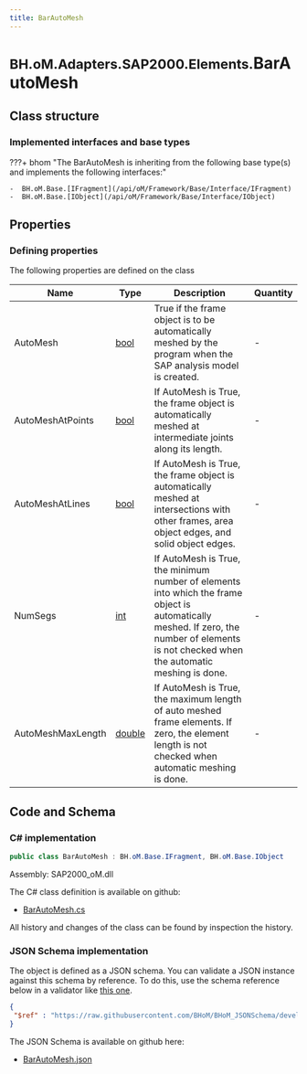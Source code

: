 ```yaml
---
title: BarAutoMesh
---
```


# <small>BH.oM.Adapters.SAP2000.Elements.</small>**BarAutoMesh**



## Class structure

### Implemented interfaces and base types

???+ bhom "The BarAutoMesh is inheriting from the following base type(s) and implements the following interfaces:"

    -  BH.oM.Base.[IFragment](/api/oM/Framework/Base/Interface/IFragment)
    -  BH.oM.Base.[IObject](/api/oM/Framework/Base/Interface/IObject)


## Properties



### Defining properties

The following properties are defined on the class

| Name             | Type             | Description      | Quantity         |
|------------------|------------------|------------------|------------------|
| AutoMesh | [bool](https://learn.microsoft.com/en-us/dotnet/api/System.Boolean?view=netstandard-2.0) | True if the frame object is to be automatically meshed by the program when the SAP analysis model is created. | - |
| AutoMeshAtPoints | [bool](https://learn.microsoft.com/en-us/dotnet/api/System.Boolean?view=netstandard-2.0) | If AutoMesh is True, the frame object is automatically meshed at intermediate joints along its length. | - |
| AutoMeshAtLines | [bool](https://learn.microsoft.com/en-us/dotnet/api/System.Boolean?view=netstandard-2.0) | If AutoMesh is True, the frame object is automatically meshed at intersections with other frames, area object edges, and solid object edges. | - |
| NumSegs | [int](https://learn.microsoft.com/en-us/dotnet/api/System.Int32?view=netstandard-2.0) | If AutoMesh is True, the minimum number of elements into which the frame object is automatically meshed. If zero, the number of elements is not checked when the automatic meshing is done. | - |
| AutoMeshMaxLength | [double](https://learn.microsoft.com/en-us/dotnet/api/System.Double?view=netstandard-2.0) | If AutoMesh is True, the maximum length of auto meshed frame elements. If zero, the element length is not checked when automatic meshing is done. | - |


## Code and Schema

### C# implementation

``` C# title="C#"
public class BarAutoMesh : BH.oM.Base.IFragment, BH.oM.Base.IObject
```

Assembly: SAP2000_oM.dll

The C# class definition is available on github:

- [BarAutoMesh.cs](https://github.com/BHoM/SAP2000_Toolkit/blob/develop/SAP2000_oM/Fragments\BarAutoMesh.cs)

All history and changes of the class can be found by inspection the history.
### JSON Schema implementation

The object is defined as a JSON schema. You can validate a JSON instance against this schema by reference. To do this, use the schema reference below in a validator like [this one](https://www.jsonschemavalidator.net/).

``` json title="JSON Schema"
{
 "$ref" : "https://raw.githubusercontent.com/BHoM/BHoM_JSONSchema/develop/SAP2000_oM/Elements/BarAutoMesh.json"
}
```

The JSON Schema is available on github here:

- [BarAutoMesh.json](https://github.com/BHoM/BHoM_JSONSchema/blob/develop/SAP2000_oM/Elements/BarAutoMesh.json)
